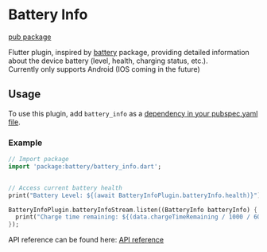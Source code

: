 # Battery Info

[pub package](https://pub.dartlang.org/packages/battery_info)

Flutter plugin, inspired by [battery](https://pub.dev/packages/battery) package, providing detailed information about the device battery (level, health, charging status, etc.).<br/> Currently only supports Android (IOS coming in the future)

## Usage

To use this plugin, add `battery_info` as a [dependency in your pubspec.yaml file](https://flutter.io/platform-plugins/).

### Example

```dart
// Import package
import 'package:battery/battery_info.dart';


// Access current battery health
print("Battery Level: ${(await BatteryInfoPlugin.batteryInfo.health)}");

BatteryInfoPlugin.batteryInfoStream.listen((BatteryInfo batteryInfo) {
  print("Charge time remaining: ${(data.chargeTimeRemaining / 1000 / 60).truncate()} minutes");
});
```

API reference can be found here:
[API reference](https://pub.dev/documentation/battery_info/latest/model_battery_info/BatteryInfo-class.html)
